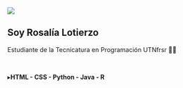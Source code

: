 <img src="https://media1.giphy.com/media/i4MAH84pqe2m2aVojc/200w.webp?cid=ecf05e4702pvn6mjeqcgp4kkylcfnvxbllbcys44rkkgc6bo&rid=200w.webp&ct=g">

<h2>Soy Rosalía Lotierzo</h2>

Estudiante de la Tecnicatura en Programación UTNfrsr 👩‍💻

<br>

▸**HTML - CSS - Python - Java - R**



